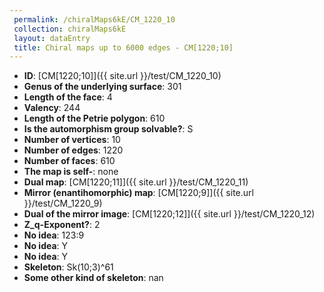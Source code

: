 ```yaml
--- 
 permalink: /chiralMaps6kE/CM_1220_10 
 collection: chiralMaps6kE
 layout: dataEntry
 title: Chiral maps up to 6000 edges - CM[1220;10]
---
```


- **ID**: [CM[1220;10]]({{ site.url }}/test/CM_1220_10)
- **Genus of the underlying surface**: 301
- **Length of the face**: 4
- **Valency**: 244
- **Length of the Petrie polygon**: 610
- **Is the automorphism group solvable?**: S
- **Number of vertices**: 10
- **Number of edges**: 1220
- **Number of faces**: 610
- **The map is self-**: none
- **Dual map**: [CM[1220;11]]({{ site.url }}/test/CM_1220_11)
- **Mirror (enantihomorphic) map**: [CM[1220;9]]({{ site.url }}/test/CM_1220_9)
- **Dual of the mirror image**: [CM[1220;12]]({{ site.url }}/test/CM_1220_12)
- **Z_q-Exponent?**: 2
- **No idea**:  123:9
- **No idea**: Y
- **No idea**: Y
- **Skeleton**: Sk(10;3)^61
- **Some other kind of skeleton**: nan
